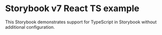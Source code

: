 # Storybook v7 React TS example

This Storybook demonstrates support for TypeScript in Storybook without additional configuration.